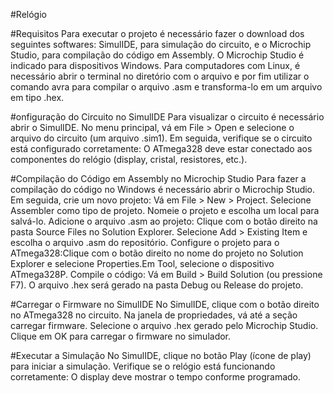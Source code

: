 #Relógio

#Requisitos
Para executar o projeto é necessário fazer o download dos seguintes softwares: SimulIDE, para simulação do circuito, e o Microchip Studio, para compilação do código em Assembly. O Microchip Studio é indicado para dispositivos Windows. Para computadores com Linux, é necessário abrir o terminal no diretório com o arquivo e por fim utilizar o comando avra  para compilar o arquivo .asm e transforma-lo em um arquivo em tipo .hex.

#onfiguração do Circuito no SimulIDE
Para visualizar o circuito é necessário abrir o SimulIDE. No menu principal, vá em File > Open e selecione o arquivo do circuito (um arquivo .sim1). Em seguida, verifique se o circuito está configurado corretamente: O ATmega328 deve estar conectado aos componentes do relógio (display, cristal, resistores, etc.).

#Compilação do Código em Assembly no Microchip Studio
Para fazer a compilação do código no Windows é necessário abrir o Microchip Studio. Em seguida, crie um novo projeto: Vá em File > New > Project. Selecione Assembler como tipo de projeto. Nomeie o projeto e escolha um local para salvá-lo. Adicione o arquivo .asm ao projeto: Clique com o botão direito na pasta Source Files no Solution Explorer. Selecione Add > Existing Item e escolha o arquivo .asm do repositório. Configure o projeto para o ATmega328:Clique com o botão direito no nome do projeto no Solution Explorer e selecione Properties.Em Tool, selecione o dispositivo ATmega328P. Compile o código: Vá em Build > Build Solution (ou pressione F7). O arquivo .hex será gerado na pasta Debug ou Release do projeto.

#Carregar o Firmware no SimulIDE
No SimulIDE, clique com o botão direito no ATmega328 no circuito. Na janela de propriedades, vá até a seção carregar firmware. Selecione o arquivo .hex gerado pelo Microchip Studio. Clique em OK para carregar o firmware no simulador.

#Executar a Simulação
No SimulIDE, clique no botão Play (ícone de play) para iniciar a simulação. Verifique se o relógio está funcionando corretamente: O display deve mostrar o tempo conforme programado.
